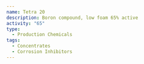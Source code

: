 ```yaml
---
name: Tetra 20
description: Boron compound, low foam 65% active
activity: "65"
type:
  - Production Chemicals
tags:
  - Concentrates
  - Corrosion Inhibitors
---
```

